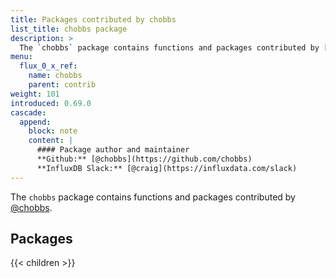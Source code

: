 ```yaml
---
title: Packages contributed by chobbs
list_title: chobbs package
description: >
  The `chobbs` package contains functions and packages contributed by [@chobbs](https://github.com/chobbs).
menu:
  flux_0_x_ref:
    name: chobbs
    parent: contrib
weight: 101
introduced: 0.69.0
cascade:
  append:
    block: note
    content: |
      #### Package author and maintainer
      **Github:** [@chobbs](https://github.com/chobbs)  
      **InfluxDB Slack:** [@craig](https://influxdata.com/slack) 
---
```


The `chobbs` package contains functions and packages contributed by [@chobbs](https://github.com/chobbs).

## Packages

{{< children >}}